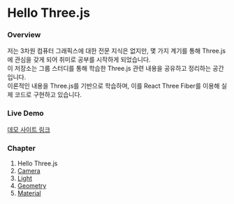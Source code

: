 # Hello Three.js

### Overview

저는 3차원 컴퓨터 그래픽스에 대한 전문 지식은 없지만, 몇 가지 계기를 통해 Three.js에 관심을 갖게 되어 취미로 공부를 시작하게 되었습니다.  
이 저장소는 그룹 스터디를 통해 학습한 Three.js 관련 내용을 공유하고 정리하는 공간입니다.  
이론적인 내용을 Three.js를 기반으로 학습하며, 이를 React Three Fiber를 이용해 실제 코드로 구현하고 있습니다.

### Live Demo

[데모 사이트 링크](https://jo-duchan.github.io/hello-three-js/)

### Chapter

1. Hello Three.js
2. [Camera](https://www.notion.so/0033/Camera-9b817ec1a8324ed8a049b9411e96c6fa)
3. [Light](https://www.notion.so/0033/Light-774effa8b9094533aa9ddecd3c859c5f)
4. [Geometry](https://0033.notion.site/Geometry-cd3b7e243ae54a108e8ddd253f9070a4)
5. [Material](https://0033.notion.site/Material-b2780d053579474dba0677460cd750f2)

